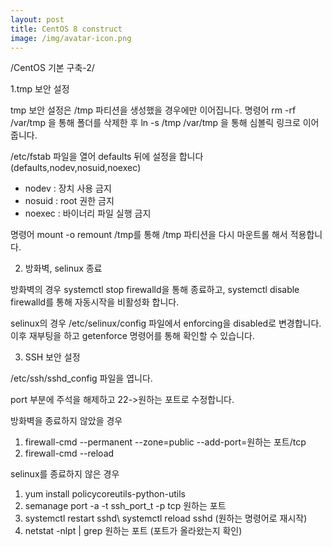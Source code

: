 ```yaml
---
layout: post
title: CentOS 8 construct 
image: /img/avatar-icon.png
---
```

/CentOS 기본 구축-2/

1.tmp 보안 설정

tmp 보안 설정은 /tmp 파티션을 생성했을 경우에만 이어집니다.
명령어 rm -rf /var/tmp 을 통해 폴더를 삭제한 후 ln -s /tmp /var/tmp 을 통해 심볼릭 링크로 이어 줍니다.

/etc/fstab 파일을 열어 defaults 뒤에 설정을 합니다(defaults,nodev,nosuid,noexec)

- nodev : 장치 사용 금지
- nosuid : root 권한 금지
- noexec : 바이너리 파일 실행 금지

명령어 mount -o remount /tmp를 통해 /tmp 파티션을 다시 마운트롤 해서 적용합니다.

2. 방화벽, selinux 종료

방화벽의 경우 systemctl stop firewalld을 통해 종료하고, 
systemctl disable firewalld를 통해 자동시작을 비활성화 합니다.

selinux의 경우 /etc/selinux/config 파일에서
enforcing을 disabled로 변경합니다.
이후 재부팅을 하고 getenforce 명령어를 통해 확인할 수 있습니다.


3. SSH 보안 설정

/etc/ssh/sshd_config 파일을 엽니다.

port 부분에 주석을 해제하고 22->원하는 포트로 수정합니다.

방화벽을 종료하지 않았을 경우
1. firewall-cmd --permanent --zone=public --add-port=원하는 포트/tcp
2. firewall-cmd --reload

selinux를 종료하지 않은 경우
1. yum install policycoreutils-python-utils
2. semanage port -a -t ssh_port_t -p tcp 원하는 포트
3. systemctl restart sshd\ systemctl reload sshd (원하는 명령어로 재시작)
4. netstat -nlpt | grep 원하는 포트 (포트가 올라왔는지 확인)